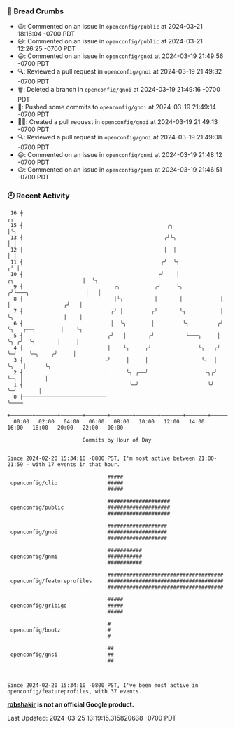 ### 🍞 Bread Crumbs

 * 😃: Commented on an issue in `openconfig/public` at 2024-03-21 18:16:04 -0700 PDT
 * 😃: Commented on an issue in `openconfig/public` at 2024-03-21 12:26:25 -0700 PDT
 * 😃: Commented on an issue in `openconfig/gnoi` at 2024-03-19 21:49:56 -0700 PDT
 * 🔍: Reviewed a pull request in  `openconfig/gnoi` at 2024-03-19 21:49:32 -0700 PDT
 * 🗑: Deleted a branch in `openconfig/gnoi` at 2024-03-19 21:49:16 -0700 PDT
 * 🚢: Pushed some commits to `openconfig/gnoi` at 2024-03-19 21:49:14 -0700 PDT
 * ✍🏼: Created a pull request in `openconfig/gnoi` at 2024-03-19 21:49:13 -0700 PDT
 * 🔍: Reviewed a pull request in  `openconfig/gnoi` at 2024-03-19 21:49:08 -0700 PDT
 * 😃: Commented on an issue in `openconfig/gnmi` at 2024-03-19 21:48:12 -0700 PDT
 * 😃: Commented on an issue in `openconfig/gnmi` at 2024-03-19 21:46:51 -0700 PDT

### 🕘 Recent Activity
```
 16 ┼                                                                                         ╭╮
 15 ┤                                              ╭╮                                         │╰╮
 13 ┤                                             ╭╯╰╮                                        │ │
 12 ┤                                             │  │                                        │ │
 11 ┤                                            ╭╯  ╰╮                                      ╭╯ │
 10 ┤                                           ╭╯    │              ╭╮                      │  ╰╮
  9 ┤                             ╭╮           ╭╯     ╰╮            ╭╯╰───╮                  │   │
  8 ┤                             │╰╮          │       │            │     │                 ╭╯   │
  7 ┤                            ╭╯ │         ╭╯       ╰╮           │     ╰╮                │    │
  6 ┤                            │  ╰╮        │         ╰╮         ╭╯      ╰╮   ╭──╮        │    ╰╮
  5 ┤                           ╭╯   │       ╭╯          ╰───╮     │        ╰╮ ╭╯  ╰╮       │     │
  4 ┤                           │    ╰╮     ╭╯               ╰╮   ╭╯         ╰─╯    ╰─╮    ╭╯     │
  3 ┤                          ╭╯     │     │                 ╰╮  │                   ╰╮   │      ╰╮
  2 ┤                          │      ╰╮ ╭──╯                  ╰╮╭╯                    ╰─╮ │       │
  1 ┤                          │       ╰─╯                      ╰╯                       ╰─╯       │
  0 ┼──────────────────────────╯                                                                   ╰────
    +───────+───────+───────+───────+───────+───────+───────+───────+───────+───────+───────+───────+────
  00:00   02:00   04:00   06:00   08:00   10:00   12:00   14:00   16:00   18:00   20:00   22:00   00:00   

						Commits by Hour of Day


Since 2024-02-20 15:34:10 -0800 PST, I'm most active between 21:00-21:59 - with 17 events in that hour.

```



```
                               |#####
 openconfig/clio               |#####
                               |#####

                               |####################
 openconfig/public             |####################
                               |####################

                               |###################
 openconfig/gnoi               |###################
                               |###################

                               |###########
 openconfig/gnmi               |###########
                               |###########

                               |#####################################
 openconfig/featureprofiles    |#####################################
                               |#####################################

                               |#####
 openconfig/gribigo            |#####
                               |#####

                               |#
 openconfig/bootz              |#
                               |#

                               |##
 openconfig/gnsi               |##
                               |##



Since 2024-02-20 15:34:10 -0800 PST, I've been most active in openconfig/featureprofiles, with 37 events.

```
**[robshakir](mailto:robjs@google.com) is not an official Google product.**  


Last Updated: 2024-03-25 13:19:15.315820638 -0700 PDT
